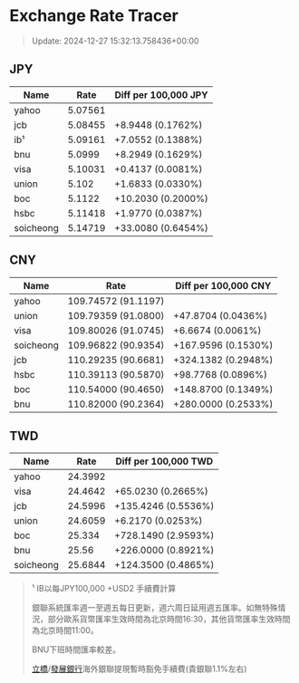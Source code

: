 # Exchange Rate Tracer

> Update: 2024-12-27 15:32:13.758436+00:00

## JPY

| Name      |    Rate | Diff per 100,000 JPY   |
|-----------|---------|------------------------|
| yahoo     | 5.07561 |                        |
| jcb       | 5.08455 | +8.9448 (0.1762%)      |
| ib¹       | 5.09161 | +7.0552 (0.1388%)      |
| bnu       | 5.0999  | +8.2949 (0.1629%)      |
| visa      | 5.10031 | +0.4137 (0.0081%)      |
| union     | 5.102   | +1.6833 (0.0330%)      |
| boc       | 5.1122  | +10.2030 (0.2000%)     |
| hsbc      | 5.11418 | +1.9770 (0.0387%)      |
| soicheong | 5.14719 | +33.0080 (0.6454%)     |

## CNY

| Name      | Rate                | Diff per 100,000 CNY   |
|-----------|---------------------|------------------------|
| yahoo     | 109.74572	(91.1197) |                        |
| union     | 109.79359	(91.0800) | +47.8704 (0.0436%)     |
| visa      | 109.80026	(91.0745) | +6.6674 (0.0061%)      |
| soicheong | 109.96822	(90.9354) | +167.9596 (0.1530%)    |
| jcb       | 110.29235	(90.6681) | +324.1382 (0.2948%)    |
| hsbc      | 110.39113	(90.5870) | +98.7768 (0.0896%)     |
| boc       | 110.54000	(90.4650) | +148.8700 (0.1349%)    |
| bnu       | 110.82000	(90.2364) | +280.0000 (0.2533%)    |

## TWD

| Name      |    Rate | Diff per 100,000 TWD   |
|-----------|---------|------------------------|
| yahoo     | 24.3992 |                        |
| visa      | 24.4642 | +65.0230 (0.2665%)     |
| jcb       | 24.5996 | +135.4246 (0.5536%)    |
| union     | 24.6059 | +6.2170 (0.0253%)      |
| boc       | 25.334  | +728.1490 (2.9593%)    |
| bnu       | 25.56   | +226.0000 (0.8921%)    |
| soicheong | 25.6844 | +124.3500 (0.4865%)    |


> ¹ IB以每JPY100,000 +USD2 手續費計算
>
> 銀聯系統匯率週一至週五每日更新，週六周日延用週五匯率。如無特殊情況，部分歐系貨幣匯率生效時間為北京時間16:30，其他貨幣匯率生效時間為北京時間11:00。
>
> BNU下班時間匯率較差。
>
> [立橋](https://www.wlbank.com.mo/uploads/ueditor/file/20181211/1544536513900230.pdf)/[發展銀行](https://www.mdb.com.mo/Service_Charges_20230728.pdf)海外銀聯提現暫時豁免手續費(貴銀聯1.1%左右)


